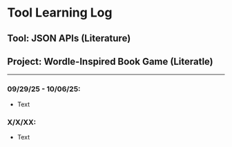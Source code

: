 # Tool Learning Log

## Tool: JSON APIs (Literature)

## Project: Wordle-Inspired Book Game (Literatle)

---

### 09/29/25 - 10/06/25:
* Text

### X/X/XX:
* Text


<!--
* Links you used today (websites, videos, etc)
* Things you tried, progress you made, etc
* Challenges, a-ha moments, etc
* Questions you still have
* What you're going to try next
-->
